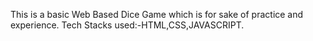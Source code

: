 This is a basic Web Based Dice Game which is for sake of practice and experience.
Tech Stacks used:-HTML,CSS,JAVASCRIPT.
